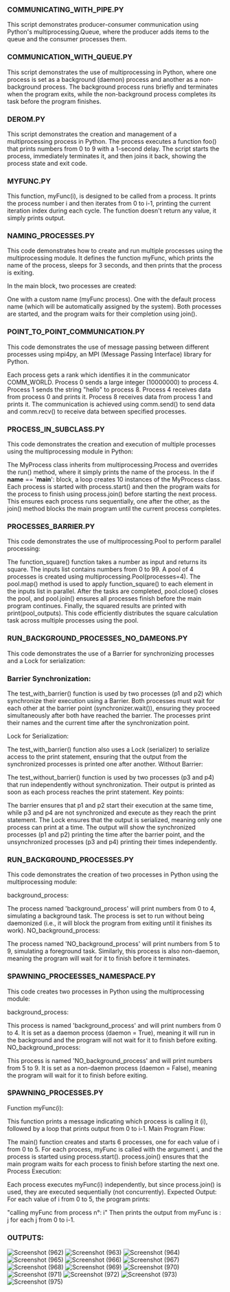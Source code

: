 ### COMMUNICATING_WITH_PIPE.PY

This script demonstrates producer-consumer communication using Python's multiprocessing.Queue, where the producer adds items to the queue and the consumer processes them.

### COMMUNICATION_WITH_QUEUE.PY

This script demonstrates the use of multiprocessing in Python, where one process is set as a background (daemon) process and another as a non-background process. The background process runs briefly and terminates when the program exits, while the non-background process completes its task before the program finishes.

### DEROM.PY

This script demonstrates the creation and management of a multiprocessing process in Python. The process executes a function foo() that prints numbers from 0 to 9 with a 1-second delay. The script starts the process, immediately terminates it, and then joins it back, showing the process state and exit code.

### MYFUNC.PY

This function, myFunc(i), is designed to be called from a process. It prints the process number i and then iterates from 0 to i-1, printing the current iteration index during each cycle. The function doesn't return any value, it simply prints output.

### NAMING_PROCESSES.PY

This code demonstrates how to create and run multiple processes using the multiprocessing module. It defines the function myFunc, which prints the name of the process, sleeps for 3 seconds, and then prints that the process is exiting.

In the main block, two processes are created:

One with a custom name (myFunc process).
One with the default process name (which will be automatically assigned by the system).
Both processes are started, and the program waits for their completion using join().

### POINT_TO_POINT_COMMUNICATION.PY

This code demonstrates the use of message passing between different processes using mpi4py, an MPI (Message Passing Interface) library for Python.

Each process gets a rank which identifies it in the communicator COMM_WORLD.
Process 0 sends a large integer (10000000) to process 4.
Process 1 sends the string "hello" to process 8.
Process 4 receives data from process 0 and prints it.
Process 8 receives data from process 1 and prints it.
The communication is achieved using comm.send() to send data and comm.recv() to receive data between specified processes.

### PROCESS_IN_SUBCLASS.PY

This code demonstrates the creation and execution of multiple processes using the multiprocessing module in Python:

The MyProcess class inherits from multiprocessing.Process and overrides the run() method, where it simply prints the name of the process.
In the if __name__ == '__main__': block, a loop creates 10 instances of the MyProcess class.
Each process is started with process.start() and then the program waits for the process to finish using process.join() before starting the next process.
This ensures each process runs sequentially, one after the other, as the join() method blocks the main program until the current process completes.

### PROCESSES_BARRIER.PY

This code demonstrates the use of multiprocessing.Pool to perform parallel processing:

The function_square() function takes a number as input and returns its square.
The inputs list contains numbers from 0 to 99.
A pool of 4 processes is created using multiprocessing.Pool(processes=4).
The pool.map() method is used to apply function_square() to each element in the inputs list in parallel.
After the tasks are completed, pool.close() closes the pool, and pool.join() ensures all processes finish before the main program continues.
Finally, the squared results are printed with print(pool_outputs).
This code efficiently distributes the square calculation task across multiple processes using the pool.


### RUN_BACKGROUND_PROCESSES_NO_DAMEONS.PY

This code demonstrates the use of a Barrier for synchronizing processes and a Lock for serialization:

### Barrier Synchronization:

The test_with_barrier() function is used by two processes (p1 and p2) which synchronize their execution using a Barrier. Both processes must wait for each other at the barrier point (synchronizer.wait()), ensuring they proceed simultaneously after both have reached the barrier.
The processes print their names and the current time after the synchronization point.

Lock for Serialization:

The test_with_barrier() function also uses a Lock (serializer) to serialize access to the print statement, ensuring that the output from the synchronized processes is printed one after another.
Without Barrier:

The test_without_barrier() function is used by two processes (p3 and p4) that run independently without synchronization. Their output is printed as soon as each process reaches the print statement.
Key points:

The barrier ensures that p1 and p2 start their execution at the same time, while p3 and p4 are not synchronized and execute as they reach the print statement.
The Lock ensures that the output is serialized, meaning only one process can print at a time.
The output will show the synchronized processes (p1 and p2) printing the time after the barrier point, and the unsynchronized processes (p3 and p4) printing their times independently.

### RUN_BACKGROUND_PROCESSES.PY

This code demonstrates the creation of two processes in Python using the multiprocessing module:

background_process:

The process named 'background_process' will print numbers from 0 to 4, simulating a background task.
The process is set to run without being daemonized (i.e., it will block the program from exiting until it finishes its work).
NO_background_process:

The process named 'NO_background_process' will print numbers from 5 to 9, simulating a foreground task.
Similarly, this process is also non-daemon, meaning the program will wait for it to finish before it terminates.

### SPAWNING_PROCEESSES_NAMESPACE.PY

This code creates two processes in Python using the multiprocessing module:

background_process:

This process is named 'background_process' and will print numbers from 0 to 4. It is set as a daemon process (daemon = True), meaning it will run in the background and the program will not wait for it to finish before exiting.
NO_background_process:

This process is named 'NO_background_process' and will print numbers from 5 to 9. It is set as a non-daemon process (daemon = False), meaning the program will wait for it to finish before exiting.

### SPAWNING_PROCESSES.PY
Function myFunc(i):

This function prints a message indicating which process is calling it (i), followed by a loop that prints output from 0 to i-1.
Main Program Flow:

The main() function creates and starts 6 processes, one for each value of i from 0 to 5.
For each process, myFunc is called with the argument i, and the process is started using process.start().
process.join() ensures that the main program waits for each process to finish before starting the next one.
Process Execution:

Each process executes myFunc(i) independently, but since process.join() is used, they are executed sequentially (not concurrently).
Expected Output:
For each value of i from 0 to 5, the program prints:

"calling myFunc from process n°: i"
Then prints the output from myFunc is : j for each j from 0 to i-1.


### OUTPUTS:
![Screenshot (962)](https://github.com/user-attachments/assets/c490f8de-5034-4d19-9d62-6f80c45384d0)
![Screenshot (963)](https://github.com/user-attachments/assets/5b4c4a3a-3e99-49a3-951c-90373f9eb293)
![Screenshot (964)](https://github.com/user-attachments/assets/b0f29131-5910-4445-b9b7-db976754b836)
![Screenshot (965)](https://github.com/user-attachments/assets/77a88432-d2e0-44b7-afa3-a67824a5d24b)
![Screenshot (966)](https://github.com/user-attachments/assets/124582fb-8ceb-48ba-96ff-9aa63b472c3b)
![Screenshot (967)](https://github.com/user-attachments/assets/d80c488c-c2c5-4224-9436-ff19743c1aef)
![Screenshot (968)](https://github.com/user-attachments/assets/f1477337-25d0-4eaa-86f6-d9fd9c17578c)
![Screenshot (969)](https://github.com/user-attachments/assets/7cefd4ba-c543-476d-87d2-508e246e360c)
![Screenshot (970)](https://github.com/user-attachments/assets/083e6718-3056-4af7-ab99-c48f0f1ff748)
![Screenshot (971)](https://github.com/user-attachments/assets/a13f351f-3775-4e97-9341-96feeca49396)
![Screenshot (972)](https://github.com/user-attachments/assets/2f2e9671-6f77-4526-91cc-b46870131815)
![Screenshot (973)](https://github.com/user-attachments/assets/1197801c-ce6e-442b-8e12-4f76eca6e860)
![Screenshot (975)](https://github.com/user-attachments/assets/d3aafe11-b897-4e78-ae4b-f36f04b515a4)
